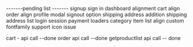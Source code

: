 -------pending list -------
signup
sign in
dashboard alignment
cart align
order align
profile modal
signout option
shipping address addition
shipping address list
login session
payment
loaders
category item list align
custom fontfamily support
icon issue

cart - api call --done
order api call --done
getproductlist api call -- done